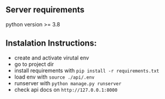 ## Server requirements
python version >= 3.8
## Instalation Instructions:

 - create and activate virutal env
 - go to project dir
 - install requirements with `pip install -r requirements.txt`
 - load env with `source ./api/.env`
 - runserver with `python manage.py runserver`
 - check api docs on `http://127.0.0.1:8000`
